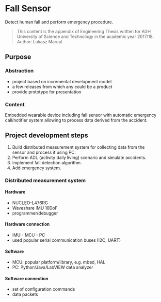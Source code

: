 # Fall Sensor
Detect human fall and perform emergency procedure.

> This content is the appendix of Engineering Thesis written for AGH University of Science and Technology in the academic year 2017/18.
Author: Lukasz Marcul.

## Purpose

### Abstraction
- project based on incremental development model
- a few releases from which any could be a product
- provide prototype for presentation

### Content
Embedded wearable device including fall sensor with automatic
emergency call/notifier system allowing to process data derived from 
the accident.

## Project development steps

1. Build distributed measurement system for collecting data from
the sensor and process it using PC.
2. Perform ADL (activity daily living) scenario and simulate
accidents.
3. Implement fall detection algorithm.
4. Add emergency system.

### Distributed measurement system

#### Hardware
- NUCLEO-L476RG
- Waveshare IMU 10DoF
- programmer/debugger

#### Hardware connection
- IMU - MCU - PC
- used popular serial communication buses (I2C, UART)

#### Software
- MCU: popular platform/library, e.g. mbed, HAL
- PC: Python/Java/LabVIEW data analyzer

#### Software connection
- set of configuration commands
- data packets

